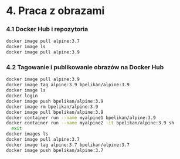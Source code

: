 # 4. Praca z obrazami

### 4.1 Docker Hub i repozytoria
```bash
docker image pull alpine:3.7
docker image ls
docker image pull alpine:3.9
```

### 4.2 Tagowanie i publikowanie obrazów na Docker Hub
```bash
docker image pull alpine:3.9
docker image tag alpine:3.9 bpelikan/alpine:3.9
docker image ls
docker login
docker image push bpelikan/alpine:3.9
docker image rm bpelikan/alpine:3.9
docker image pull bpelikan/alpine:3.9
docker container run --name myalpine1 bpelikan/alpine:3.9
docker container run --name myalpine2 -it bpelikan/alpine:3.9 sh
  exit
docker images ls
docker image pull alpine:3.7
docker image tag alpine:3.7 bpelikan/alpine:3.7
docker image push bpelikan/alpine:3.7
```
